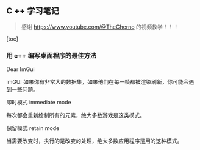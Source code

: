 ## C ++ 学习笔记

> 感谢 https://www.youtube.com/@TheCherno 的视频教学！！！

[toc]

### 用 c++ 编写桌面程序的最佳方法

Dear ImGui

imGUI 如果你有非常大的数据集，如果他们在每一帧都被渲染刷新，你可能会遇到一些问题。

即时模式 immediate mode

每次都会重新绘制所有的元素，绝大多数游戏是这类模式。

保留模式 retain mode

当需要改变时，执行的是改变的处理，绝大多数应用程序是用的这种模式。



